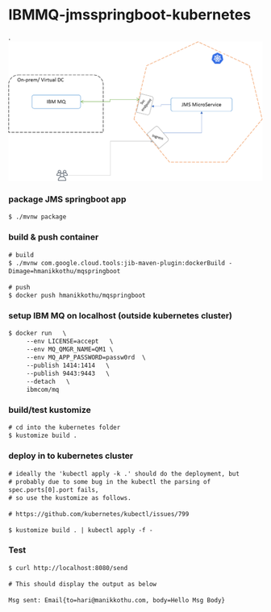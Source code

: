 # IBMMQ-jmsspringboot-kubernetes
.
<img src="/Picture1.png"  width="700">
### package JMS springboot app
```
$ ./mvnw package
```

### build & push container
```
# build
$ ./mvnw com.google.cloud.tools:jib-maven-plugin:dockerBuild -Dimage=hmanikkothu/mqspringboot

# push
$ docker push hmanikkothu/mqspringboot
```

### setup IBM MQ on localhost (outside kubernetes cluster)
```
$ docker run   \
     --env LICENSE=accept   \
     --env MQ_QMGR_NAME=QM1 \
     --env MQ_APP_PASSWORD=passw0rd  \
     --publish 1414:1414   \
     --publish 9443:9443   \
     --detach   \
     ibmcom/mq
```

### build/test kustomize
```
# cd into the kubernetes folder
$ kustomize build .
```

### deploy in to kubernetes cluster
```
# ideally the 'kubectl apply -k .' should do the deployment, but 
# probably due to some bug in the kubectl the parsing of spec.ports[0].port fails, 
# so use the kustomize as follows.

# https://github.com/kubernetes/kubectl/issues/799

$ kustomize build . | kubectl apply -f - 
```

### Test
```
$ curl http://localhost:8080/send

# This should display the output as below 

Msg sent: Email{to=hari@manikkothu.com, body=Hello Msg Body}

```

